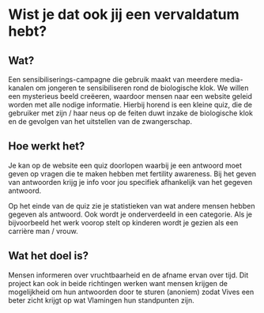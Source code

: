 # Wist je dat ook jij een vervaldatum hebt?
## Wat?
Een sensibiliserings-campagne die gebruik maakt van meerdere media-kanalen om jongeren te sensibiliseren rond de biologische klok. We willen een mysterieus beeld creëeren, waardoor mensen naar een website geleid worden met alle nodige informatie. Hierbij horend is een kleine quiz, die de gebruiker met zijn / haar neus op de feiten duwt inzake de biologische klok en de gevolgen van het uitstellen van de zwangerschap.

## Hoe werkt het?
Je kan op de website een quiz doorlopen waarbij je een antwoord moet geven op vragen die te maken hebben met fertility awareness. Bij het geven van antwoorden krijg je info voor jou specifiek afhankelijk van het gegeven antwoord.

Op het einde van de quiz zie je statistieken van wat andere mensen hebben gegeven als antwoord. Ook wordt je onderverdeeld in een categorie. Als je bijvoorbeeld het werk voorop stelt op kinderen wordt je gezien als een carrière man / vrouw.

## Wat het doel is?
Mensen informeren over vruchtbaarheid en de afname ervan over tijd. Dit project kan ook in beide richtingen werken want mensen krijgen de mogelijkheid om hun antwoorden door te sturen (anoniem) zodat Vives een beter zicht krijgt op wat Vlamingen hun standpunten zijn.
